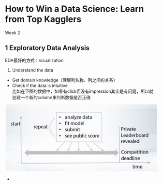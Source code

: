 # How to Win a Data Science: Learn from Top Kagglers
Week 2

## 1 Exploratory Data Analysis

EDA最好的方式：visualization

1. Understand the data
  + Get domain knowledge（理解列名称、列之间的关系）
  + Check if the data is intuitive
  <br>比如在下图的数据中，如果有click但没有impression其实是有问题，所以就创建一个新的column来判断数据是否正确
<p align="center">
<img src="../res/img/week1/img1.png" width="500"/>
</p>

  + 